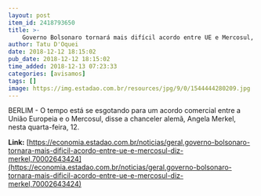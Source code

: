 ```yaml
---
layout: post
item_id: 2418793650
title: >-
    Governo Bolsonaro tornará mais difícil acordo entre UE e Mercosul, diz Merkel
author: Tatu D'Oquei
date: 2018-12-12 18:15:02
pub_date: 2018-12-12 18:15:02
time_added: 2018-12-13 07:23:33
categories: [avisamos]
tags: []
image: https://img.estadao.com.br/resources/jpg/9/0/1544444280209.jpg
---
```


BERLIM - O tempo está se esgotando para um acordo comercial entre a União Europeia e o Mercosul, disse a chanceler alemã, Angela Merkel, nesta quarta-feira, 12.

**Link:** [https://economia.estadao.com.br/noticias/geral,governo-bolsonaro-tornara-mais-dificil-acordo-entre-ue-e-mercosul-diz-merkel,70002643424](https://economia.estadao.com.br/noticias/geral,governo-bolsonaro-tornara-mais-dificil-acordo-entre-ue-e-mercosul-diz-merkel,70002643424)

